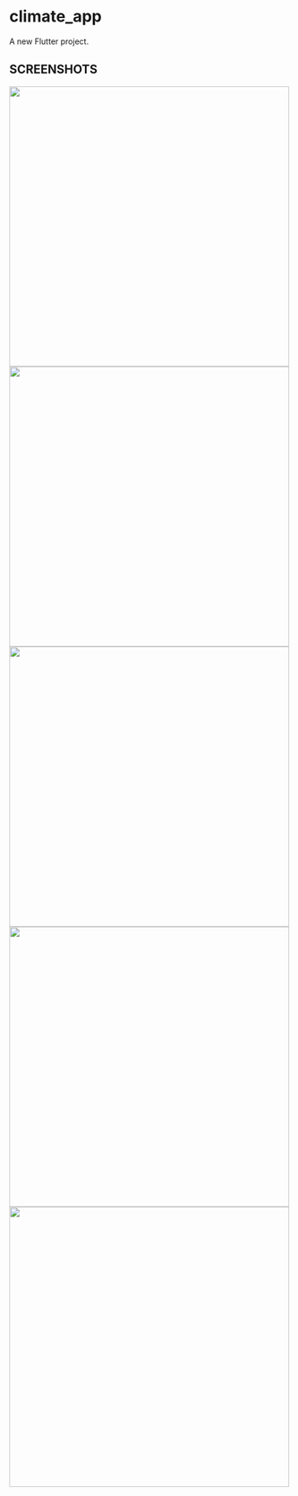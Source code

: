 # climate_app

A new Flutter project.

## SCREENSHOTS                    
<img src="https://github.com/Mohit14036/climate-app/assets/144369341/4ae76512-3e99-442b-8f92-5422f5f934a6" width="500">    
<img src="https://github.com/Mohit14036/climate-app/assets/144369341/9952c78e-b644-4d61-91c6-bf540e58a575" width="500">
<img src="https://github.com/Mohit14036/climate-app/assets/144369341/447456ee-7b27-4cf4-a359-f5769948ae09" width="500">                      
<img src="https://github.com/Mohit14036/climate-app/assets/144369341/c6b151c6-1f94-4cab-839f-bc4e4fb6be7c" width="500">                    
<img src="https://github.com/Mohit14036/climate-app/assets/144369341/277fcef6-86c5-453f-99ba-6c0f5226375d" width="500">                                        
  

  
  
                           
  
  
